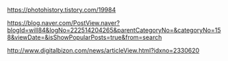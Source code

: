 https://photohistory.tistory.com/19984

https://blog.naver.com/PostView.naver?blogId=will84&logNo=222514204265&parentCategoryNo=&categoryNo=158&viewDate=&isShowPopularPosts=true&from=search

http://www.digitalbizon.com/news/articleView.html?idxno=2330620
